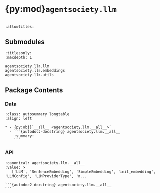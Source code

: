 # {py:mod}`agentsociety.llm`

```{py:module} agentsociety.llm
```

```{autodoc2-docstring} agentsociety.llm
:allowtitles:
```

## Submodules

```{toctree}
:titlesonly:
:maxdepth: 1

agentsociety.llm.llm
agentsociety.llm.embeddings
agentsociety.llm.utils
```

## Package Contents

### Data

````{list-table}
:class: autosummary longtable
:align: left

* - {py:obj}`__all__ <agentsociety.llm.__all__>`
  - ```{autodoc2-docstring} agentsociety.llm.__all__
    :summary:
    ```
````

### API

````{py:data} __all__
:canonical: agentsociety.llm.__all__
:value: >
   ['LLM', 'SentenceEmbedding', 'SimpleEmbedding', 'init_embedding', 'LLMConfig', 'LLMProviderType', 'm...

```{autodoc2-docstring} agentsociety.llm.__all__
```

````
